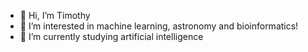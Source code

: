 - 👋 Hi, I’m Timothy
- 👀 I’m interested in machine learning, astronomy and bioinformatics!
- 🌱 I’m currently studying artificial intelligence

<!---
timothyckl/timothyckl is a ✨ special ✨ repository because its `README.md` (this file) appears on your GitHub profile.
You can click the Preview link to take a look at your changes.
--->
